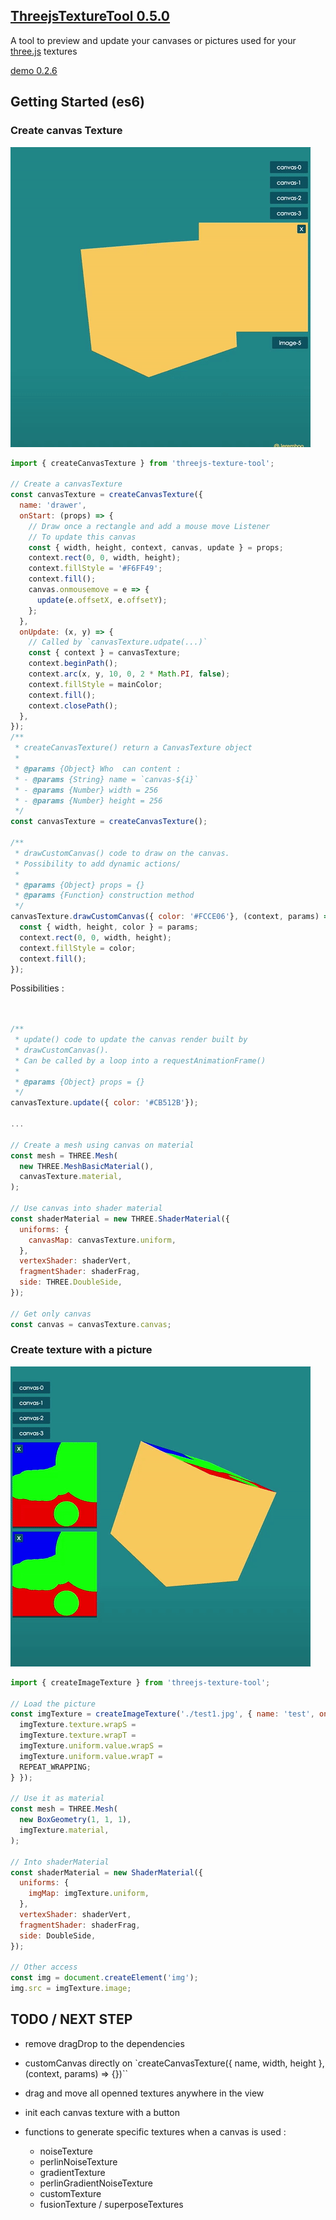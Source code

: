 
## [ThreejsTextureTool 0.5.0](https://github.com/Jeremboo/threejs-texture-tool)

A tool to preview and update your canvases or pictures used for your [three.js](https://threejs.org/) textures

[demo 0.2.6](http://codepen.io/Jeremboo/full/qqabKY/)


## Getting Started (es6)

### Create canvas Texture

![Threejs Texture Tool canvas texture demo](https://github.com/Jeremboo/threejs-texture-tool/blob/master/demo/demo.gif?raw=true)

```javascript
import { createCanvasTexture } from 'threejs-texture-tool';

// Create a canvasTexture
const canvasTexture = createCanvasTexture({
  name: 'drawer',
  onStart: (props) => {
    // Draw once a rectangle and add a mouse move Listener
    // To update this canvas
    const { width, height, context, canvas, update } = props;
    context.rect(0, 0, width, height);
    context.fillStyle = '#F6FF49';
    context.fill();
    canvas.onmousemove = e => {
      update(e.offsetX, e.offsetY);
    };
  },
  onUpdate: (x, y) => {
    // Called by `canvasTexture.udpate(...)`
    const { context } = canvasTexture;
    context.beginPath();
    context.arc(x, y, 10, 0, 2 * Math.PI, false);
    context.fillStyle = mainColor;
    context.fill();
    context.closePath();
  },
});
/**
 * createCanvasTexture() return a CanvasTexture object
 *
 * @params {Object} Who  can content :
 * - @params {String} name = `canvas-${i}`
 * - @params {Number} width = 256
 * - @params {Number} height = 256
 */
const canvasTexture = createCanvasTexture();

/**
 * drawCustomCanvas() code to draw on the canvas.
 * Possibility to add dynamic actions/
 *
 * @params {Object} props = {}
 * @params {Function} construction method
 */
canvasTexture.drawCustomCanvas({ color: '#FCCE06'}, (context, params) => {
  const { width, height, color } = params;
  context.rect(0, 0, width, height);
  context.fillStyle = color;
  context.fill();
});

```

Possibilities :

```javascript


/**
 * update() code to update the canvas render built by
 * drawCustomCanvas().
 * Can be called by a loop into a requestAnimationFrame()
 *
 * @params {Object} props = {}
 */
canvasTexture.update({ color: '#CB512B'});

...

// Create a mesh using canvas on material
const mesh = THREE.Mesh(
  new THREE.MeshBasicMaterial(),
  canvasTexture.material,
);

// Use canvas into shader material
const shaderMaterial = new THREE.ShaderMaterial({
  uniforms: {
    canvasMap: canvasTexture.uniform,
  },
  vertexShader: shaderVert,
  fragmentShader: shaderFrag,
  side: THREE.DoubleSide,
});

// Get only canvas
const canvas = canvasTexture.canvas;

```

### Create texture with a picture

![Threejs Texture Tool demo with picture](https://github.com/Jeremboo/threejs-texture-tool/blob/master/demo/demo2.gif?raw=true)

```javascript
import { createImageTexture } from 'threejs-texture-tool';

// Load the picture
const imgTexture = createImageTexture('./test1.jpg', { name: 'test', onLoad: () => {
  imgTexture.texture.wrapS =
  imgTexture.texture.wrapT =
  imgTexture.uniform.value.wrapS =
  imgTexture.uniform.value.wrapT =
  REPEAT_WRAPPING;
} });

// Use it as material
const mesh = THREE.Mesh(
  new BoxGeometry(1, 1, 1),
  imgTexture.material,
);

// Into shaderMaterial
const shaderMaterial = new ShaderMaterial({
  uniforms: {
    imgMap: imgTexture.uniform,
  },
  vertexShader: shaderVert,
  fragmentShader: shaderFrag,
  side: DoubleSide,
});

// Other access
const img = document.createElement('img');
img.src = imgTexture.image;

```

## TODO / NEXT STEP

- remove dragDrop to the dependencies

- customCanvas directly on `createCanvasTexture({ name, width, height }, (context, params) => {})``

- drag and move all openned textures anywhere in the view

- init each canvas texture with a button

- functions to generate specific textures when a canvas is used :
  - noiseTexture
  - perlinNoiseTexture
  - gradientTexture
  - perlinGradientNoiseTexture
  - customTexture
  - fusionTexture / superposeTextures
